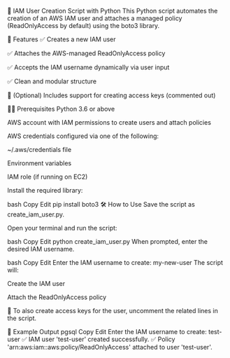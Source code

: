 🚀 IAM User Creation Script with Python
This Python script automates the creation of an AWS IAM user and attaches a managed policy (ReadOnlyAccess by default) using the boto3 library.

📄 Features
✅ Creates a new IAM user

✅ Attaches the AWS-managed ReadOnlyAccess policy

✅ Accepts the IAM username dynamically via user input

✅ Clean and modular structure

🔐 (Optional) Includes support for creating access keys (commented out)

🧑‍💻 Prerequisites
Python 3.6 or above

AWS account with IAM permissions to create users and attach policies

AWS credentials configured via one of the following:

~/.aws/credentials file

Environment variables

IAM role (if running on EC2)

Install the required library:

bash
Copy
Edit
pip install boto3
🛠️ How to Use
Save the script as create_iam_user.py.

Open your terminal and run the script:

bash
Copy
Edit
python create_iam_user.py
When prompted, enter the desired IAM username.

bash
Copy
Edit
Enter the IAM username to create: my-new-user
The script will:

Create the IAM user

Attach the ReadOnlyAccess policy

🔐 To also create access keys for the user, uncomment the related lines in the script.

📂 Example Output
pgsql
Copy
Edit
Enter the IAM username to create: test-user
✅ IAM user 'test-user' created successfully.
✅ Policy 'arn:aws:iam::aws:policy/ReadOnlyAccess' attached to user 'test-user'.
